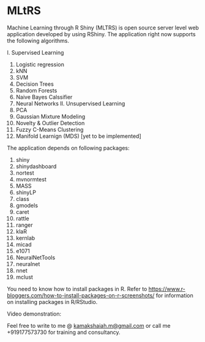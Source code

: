 # MLtRS
Machine Learning through R Shiny (MLTRS) is open source server level web application developed by using RShiny. The application right now supports the following algorithms. 

I.  Supervised Learning 
  1.  Logistic regression
  2.  kNN
  3.  SVM
  4.  Decision Trees 
  5.  Random Forests
  6.  Naive Bayes Calssifier
  7.  Neural Networks
II.  Unsupervised Learning
  1.  PCA
  2.  Gaussian Mixture Modeling 
  3.  Novelty & Outlier Detection
  4.  Fuzzy C-Means Clustering 
  5.  Manifold Learnign (MDS) [yet to be implemented]
  
The application depends on following packages:

1.  shiny
2.  shinydashboard
3.  nortest
4.  mvnormtest
5.  MASS
6.  shinyLP
7.  class
8.  gmodels
9.  caret
10. rattle
11. ranger
12. klaR
13. kernlab
14. micad
15. e1071
16. NeuralNetTools
17. neuralnet
18. nnet
19. mclust

You need to know how to install packages in R. Refer to https://www.r-bloggers.com/how-to-install-packages-on-r-screenshots/ for information on installing packages in R/RStudio. 

Video demonstration:

Feel free to write to me @ kamakshaiah.m@gmail.com or call me +919177573730 for training and consultancy. 


